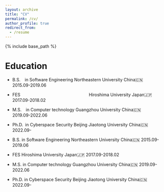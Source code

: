 ```yaml
---
layout: archive
title: "CV"
permalink: /cv/
author_profile: true
redirect_from:
  - /resume
---
```


{% include base_path %}

Education
======
* B.S.&emsp;in Software Engineering      Northeastern University         China🇨🇳     2015.09-2019.06
* FES&emsp;&emsp;&emsp;&emsp;&emsp;&emsp;&emsp;&emsp;&emsp;&emsp;&emsp;&emsp;&emsp;&emsp;&emsp;&emsp;Hiroshima University            Japan🇯🇵     2017.09-2018.02
* M.S.&emsp;in Computer technology       Guangzhou University            China🇨🇳     2019.09-2022.06
* Ph.D.&ensp;in Cyberspace Security       Beijing Jiaotong University     China🇨🇳     2022.09-

* B.S.  in Software Engineering      Northeastern University         China🇨🇳     2015.09-2019.06
* FES                                Hiroshima University            Japan🇯🇵     2017.09-2018.02
* M.S.  in Computer technology       Guangzhou University            China🇨🇳     2019.09-2022.06
* Ph.D. in Cyberspace Security       Beijing Jiaotong University     China🇨🇳     2022.09-

<!-- Work experience
======
* Summer 2015: Research Assistant
  * Github University
  * Duties included: Tagging issues
  * Supervisor: Professor Git

* Fall 2015: Research Assistant
  * Github University
  * Duties included: Merging pull requests
  * Supervisor: Professor Hub
  
Skills
======
* Skill 1
* Skill 2
  * Sub-skill 2.1
  * Sub-skill 2.2
  * Sub-skill 2.3
* Skill 3

Publications
======
  <ul>{% for post in site.publications %}
    {% include archive-single-cv.html %}
  {% endfor %}</ul>
  
Talks
======
  <ul>{% for post in site.talks %}
    {% include archive-single-talk-cv.html %}
  {% endfor %}</ul>
  
Teaching
======
  <ul>{% for post in site.teaching %}
    {% include archive-single-cv.html %}
  {% endfor %}</ul>
  
Service and leadership
======
* Currently signed in to 43 different slack teams
 -->
